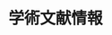 ---
title: 学術文献情報
type: landing

design:
  # Default section spacing
  spacing: "3rem"

# View.
view: citation

# Optional header image (relative to `static/media/` folder).
banner:
  caption: ''
  image: ''

sections:
  - block: collection
    content:
      title: 学術誌論文 (Journal Articles)
      text: ""
      filters:
        folders:
          - publication
        tag: "journal"
        exclude_featured: false
    design:
      view: citation
  - block: collection
    content:
      title: 国際会議論文 (Conference Papers)
      text: ""
      filters:
        folders:
          - publication
        tag: "proceedings"
        exclude_featured: false
    design:
      view: citation
  - block: collection
    content:
      title: 国際会議ポスター予稿 (Conference Posters)
      text: ""
      filters:
        folders:
          - publication
        tag: "poster"
        exclude_featured: false
    design:
      view: citation
  - block: collection
    content:
      title: 日本国内会議論文 (Japanese Conference Papers)
      text: ""
      filters:
        folders:
          - publication
        tag: "jproc"
        exclude_featured: false
    design:
      view: citation
  # - block: collection
  #   content:
  #     title: その他 (Misc.)
  #     text: ""
  #     filters:
  #       folders:
  #         - publication
  #       tag: "misc"
  #       exclude_featured: false
  #   design:
  #     view: citation
  - block: markdown
    content:
      title: その他 (Misc.)
      text: |-
        - Koshi Ikegawa, Nao Nishijima, Yoji Ozawa, Katsuhiro Fukunaka, Hironori Emaru, Masaru Hisada, Akihito Kaneko, Eiichi Araki, Ai Okada, and Yuichi Shiraishi.
        Secure and Traceable System for Genomic Data Sharing Using Hyperledger Fabric Blockchain.
        2020年日本バイオインフォマティクス学会年会 第9回 生命医薬情報学連合大会 (IIBMP2020), 2020年09月.
        - Minto Funakoshi, Koshi Ikegawa, and Buntarou Shizuki.
        Capacitance- and Phase-Based Detection Technique of Finger Bend and Touched Hand Using Ring-Shaped Device.
        CHI 2019 symposia on Asian CHI Symposium: Emerging HCI Research Collection, May 2019, 7 pages.
        - Takuto Nakamura, Koshi Ikegawa, Shogo Tsuchikiri, Keita Saito, Kazushi Kamezawa, Yuki Hashimoto, and Buntarou Shizuki.
        Touch Interface Design System in Multilayered Urushi Circuit.
        CHI 2019 symposia on Asian CHI Symposium: Emerging HCI Research Collection, May 2019, 7 pages.
        - 舩越南斗, 池川航史, 志築文太郎, 高橋伸.
        位相に基づく指輪型入力デバイスの検討.
        情報処理学会研究報告, Vol.2018-HCI-182, No. 34, 6 pages, 2018年8月, 情報処理学会, 2019年03月.
        - 池川航史, 志築文太郎.
        磁気計測に基づくブロック型タンジブル3Dモデリングシステム.
        第26回インタラクティブシステムとソフトウェアに関するワークショップ論文集 (WISS 2018), 予稿なしデモ・ポスター, 日本ソフトウェア科学会, 2018年09月.
        - Koshi Ikegawa, Shuta Nakamae, and Buntarou Shizuki.
        A Block System with Magnetism-based Structure Recognition
        CHI 2017 symposia on Asian CHI Symposium: Emerging HCI Research Collection, May 2017, 8 pages.
        - 池川航史, 中前秀太, 志築文太郎.
        磁気計測に基づき構造認識を行うブロックシステム.
        インタラクション2017論文集, 情報処理学会, 2017年02月, pp. 707-711.
        - 池川航史, 川上由紀.
        遺伝的アルゴリズムにより設計した周波数選択板によるマイクロストリップアンテナの利得向上効果に関する研究.
        電子情報通信学会 北陸支部 平成26年度学生による研究発表会, 電子情報通信学会, 2015年03月, 1 page.
  - block: collection
    content:
      title: 学位論文（Thesis）
      text: ""
      filters:
        folders:
          - publication
        tag: "thesis"
        exclude_featured: false
    design:
      view: citation
---